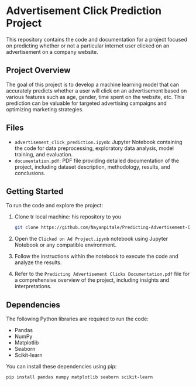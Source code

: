 # Advertisement Click Prediction Project

This repository contains the code and documentation for a project focused on predicting whether or not a particular internet user clicked on an advertisement on a company website.

## Project Overview

The goal of this project is to develop a machine learning model that can accurately predicts whether a user will click on an advertisement based on various features such as age, gender, time spent on the website, etc. This prediction can be valuable for targeted advertising campaigns and optimizing marketing strategies.

## Files

- `advertisement_click_prediction.ipynb`: Jupyter Notebook containing the code for data preprocessing, exploratory data analysis, model training, and evaluation.
- `documentation.pdf`: PDF file providing detailed documentation of the project, including dataset description, methodology, results, and conclusions.

## Getting Started

To run the code and explore the project:

1. Clone tr local machine: 
his repository to you
    ```bash
    git clone https://github.com/Nayanpitale/Predicting-Advertisement-Clicks.git
    ```

2. Open the `Clicked on Ad Project.ipynb` notebook using Jupyter Notebook or any compatible environment.

3. Follow the instructions within the notebook to execute the code and analyze the results.

4. Refer to the `Predicting Advertisement Clicks Documentation.pdf` file for a comprehensive overview of the project, including insights and interpretations.

## Dependencies

The following Python libraries are required to run the code:

- Pandas
- NumPy
- Matplotlib
- Seaborn
- Scikit-learn

You can install these dependencies using pip:

```bash
pip install pandas numpy matplotlib seaborn scikit-learn
